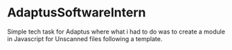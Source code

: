 # AdaptusSoftwareIntern
Simple tech task for Adaptus where what i had to do was to create a module in Javascript for Unscanned files following a template.
